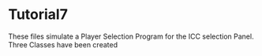 # Tutorial7
These files simulate a Player Selection Program for the ICC selection Panel. Three Classes have been created
